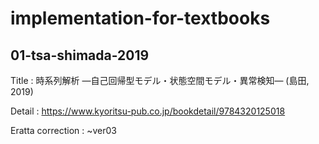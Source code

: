 # implementation-for-textbooks

## 01-tsa-shimada-2019

Title : 時系列解析 ―自己回帰型モデル・状態空間モデル・異常検知― (島田, 2019)

Detail : https://www.kyoritsu-pub.co.jp/bookdetail/9784320125018

Eratta correction : ~ver03
